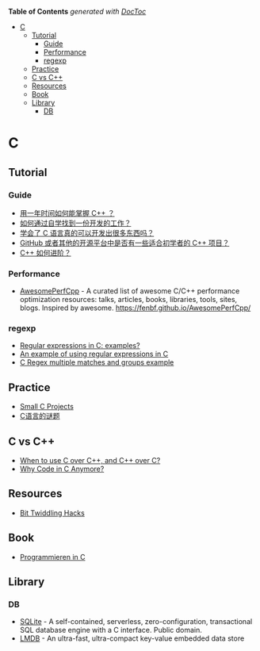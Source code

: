<!-- START doctoc generated TOC please keep comment here to allow auto update -->
<!-- DON'T EDIT THIS SECTION, INSTEAD RE-RUN doctoc TO UPDATE -->
**Table of Contents**  *generated with [DocToc](https://github.com/thlorenz/doctoc)*

- [C](#c)
  - [Tutorial](#tutorial)
    - [Guide](#guide)
    - [Performance](#performance)
    - [regexp](#regexp)
  - [Practice](#practice)
  - [C vs C++](#c-vs-c)
  - [Resources](#resources)
  - [Book](#book)
  - [Library](#library)
    - [DB](#db)

<!-- END doctoc generated TOC please keep comment here to allow auto update -->

# C

## Tutorial

### Guide

- [用一年时间如何能掌握 C++ ？](https://www.zhihu.com/question/23933514/answer/26393521)
- [如何通过自学找到一份开发的工作？](https://www.zhihu.com/question/26421707/answer/53879709)
- [学会了 C 语言真的可以开发出很多东西吗？](https://www.zhihu.com/question/23844552)
- [GitHub 或者其他的开源平台中是否有一些适合初学者的 C++ 项目？](https://www.zhihu.com/question/28341521/answer/40684395)
- [C++ 如何进阶？](https://www.zhihu.com/question/20291953)

### Performance

- [AwesomePerfCpp](https://github.com/fenbf/AwesomePerfCpp) - A curated list of awesome C/C++ performance optimization resources: talks, articles, books, libraries, tools, sites, blogs. Inspired by awesome. https://fenbf.github.io/AwesomePerfCpp/

### regexp

- [Regular expressions in C: examples?](http://stackoverflow.com/questions/1085083/regular-expressions-in-c-examples)
- [An example of using regular expressions in C](http://www.lemoda.net/c/unix-regex/)
- [C Regex multiple matches and groups example](https://gist.github.com/ianmackinnon/3294587)

## Practice

- [Small C Projects](http://programmers.stackexchange.com/questions/62502/small-c-projects)
- [C语言的谜题](http://coolshell.cn/articles/945.html)

## C vs C++

- [When to use C over C++, and C++ over C?](http://programmers.stackexchange.com/questions/113295/when-to-use-c-over-c-and-c-over-c)
- [Why Code in C Anymore?](http://www.drdobbs.com/cpp/why-code-in-c-anymore/240149452)


## Resources

- [Bit Twiddling Hacks](http://graphics.stanford.edu/~seander/bithacks.html)

## Book

- [Programmieren in C](http://prof.beuth-hochschule.de/scheffler/lehre/programmieren-in-c/)


## Library

### DB

- [SQLite](http://www.sqlite.org/) - A self-contained, serverless, zero-configuration,
transactional SQL database engine with a C interface. Public domain.
- [LMDB](http://symas.com/mdb/) - An ultra-fast, ultra-compact key-value embedded data store
